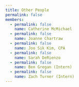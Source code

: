 ```yaml
---
title: Other People
permalink: false
members:
  - permalink: false
    name: Catherine McMichael
  - permalink: false
    name: Joanne Chartraw
  - permalink: false
    name: Joo Sik Kim, CPA
  - permalink: false
    name: Sarah DeRienzo
  - permalink: false
    name: Ben Gregan (Intern)
  - permalink: false
    name: Zach Turner (Intern)
---
```

